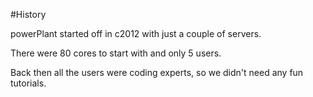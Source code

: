 #History

powerPlant started off in c2012 with just a couple of servers.

There were 80 cores to start with and only 5 users.

Back then all the users were coding experts, so we didn't need any fun tutorials.

